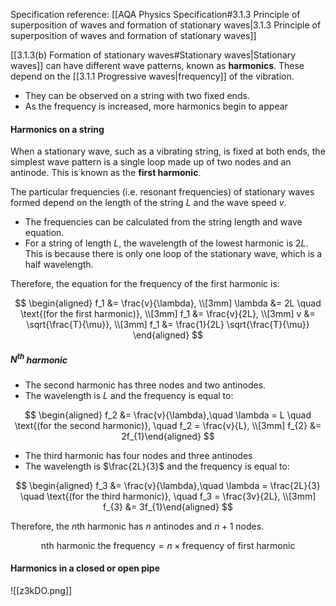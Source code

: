 Specification reference: [[AQA Physics Specification#3.1.3 Principle of superposition of waves and formation of stationary waves|3.1.3 Principle of superposition of waves and formation of stationary waves]]

[[3.1.3(b) Formation of stationary waves#Stationary waves|Stationary waves]] can have different wave patterns, known as **harmonics**. These depend on the [[3.1.1 Progressive waves|frequency]] of the vibration.

- They can be observed on a string with two fixed ends.
- As the frequency is increased, more harmonics begin to appear

#### Harmonics on a string
When a stationary wave, such as a vibrating string, is fixed at both ends, the simplest wave pattern is a single loop made up of two nodes and an antinode. This is known as the **first harmonic**.

The particular frequencies (i.e. resonant frequencies) of stationary waves formed depend on the length of the string $L$ and the wave speed $v$. 
- The frequencies can be calculated from the string length and wave equation. 
- For a string of length $L$, the wavelength of the lowest harmonic is $2L$. This is because there is only one loop of the stationary wave, which is a half wavelength.

Therefore, the equation for the frequency of the first harmonic is:

$$
\begin{aligned}
f_1 &= \frac{v}{\lambda}, \\[3mm]
\lambda &= 2L \quad \text{(for the first harmonic)}, \\[3mm]
f_1 &= \frac{v}{2L}, \\[3mm]
v &= \sqrt{\frac{T}{\mu}}, \\[3mm]
f_1 &= \frac{1}{2L} \sqrt{\frac{T}{\mu}}
\end{aligned}
$$
##### $\text{N}^{\text{th}}$ harmonic
- The second harmonic has three nodes and two antinodes.
- The wavelength is $L$ and the frequency is equal to:

$$ \begin{aligned} f_2 &= \frac{v}{\lambda},\quad \lambda = L \quad \text{(for the second harmonic)}, \quad f_2 = \frac{v}{L}, \\[3mm] f_{2} &= 2f_{1}\end{aligned} $$

- The third harmonic has four nodes and three antinodes
- The wavelength is $\frac{2L}{3}$ and the frequency is equal to:

$$ \begin{aligned} f_3 &= \frac{v}{\lambda},\quad \lambda = \frac{2L}{3} \quad \text{(for the third harmonic)}, \quad f_3 = \frac{3v}{2L}, \\[3mm] f_{3} &= 3f_{1}\end{aligned} $$

Therefore, the $n$th harmonic has $n$ antinodes and $n+1$ nodes.

$$\text{nth harmonic the frequency} = n \times \text{frequency of first harmonic}$$
#### Harmonics in a closed or open pipe
![[z3kDO.png]]